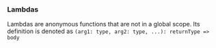 ### Lambdas

Lambdas are anonymous functions that are not in a global scope. Its definition is denoted as `(arg1: type, arg2: type, ...): returnType => body`
